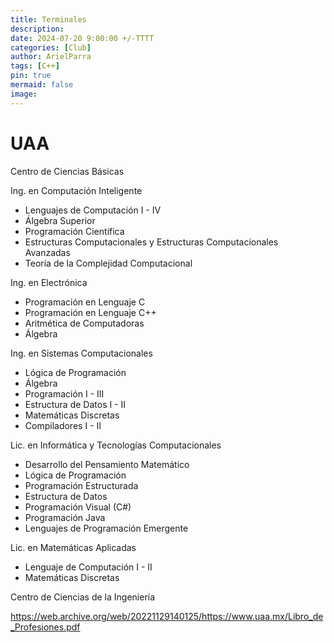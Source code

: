 ```yaml
---
title: Terminales
description: 
date: 2024-07-20 9:00:00 +/-TTTT
categories: [Club]
author: ArielParra 
tags: [C++]
pin: true
mermaid: false
image:
---
```


# UAA

Centro de Ciencias Básicas

Ing. en Computación Inteligente
- Lenguajes de Computación I - IV
- Álgebra Superior
- Programación Científica
- Estructuras Computacionales y Estructuras Computacionales Avanzadas
- Teoría de la Complejidad Computacional

Ing. en Electrónica
- Programación en Lenguaje C
- Programación en Lenguaje C++
- Aritmética de Computadoras
- Álgebra

Ing. en Sistemas Computacionales
- Lógica de Programación
- Álgebra
- Programación I - III
- Estructura de Datos I - II
- Matemáticas Discretas 
- Compiladores I - II

Lic. en Informática y Tecnologías 
Computacionales
- Desarrollo del Pensamiento Matemático
- Lógica de Programación
- Programación Estructurada
- Estructura de Datos
- Programación Visual (C#)
- Programación Java
- Lenguajes de Programación Emergente

Lic. en Matemáticas Aplicadas
- Lenguaje de Computación I - II
- Matemáticas Discretas


Centro de Ciencias de la Ingeniería



https://web.archive.org/web/20221129140125/https://www.uaa.mx/Libro_de_Profesiones.pdf

